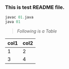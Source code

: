 ### This is test README file.

```Java
javac 01.java
java 01
```

>_Following is a Table_

col1|col2
-|-
1|2
3|4

